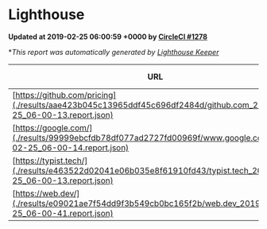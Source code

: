 
# Lighthouse

**Updated at 2019-02-25 06:00:59 +0000 by [CircleCI #1278](https://circleci.com/gh/ItinerisLtd/lighthouse-keeper-example/1278)**

**This report was automatically generated by [Lighthouse Keeper](https://github.com/itinerisltd/lighthouse-keeper)*

| URL | Performance | Accessibility | Best Practices | SEO | PWA | Updated At |
| --- | --- | --- | --- | --- | --- | --- |
| [https://github.com/pricing](./results/aae423b045c13965ddf45c696df2484d/github.com_2019-02-25_06-00-13.report.json) | 0.71 | 0.89 | 0.93 | 0.9 | 0.58 | 2019-02-25T06:00:13.931Z |
| [https://google.com/](./results/99999ebcfdb78df077ad2727fd00969f/www.google.com_2019-02-25_06-00-14.report.json) | 0.95 | 0.71 | 0.93 | 0.8 | 0.58 | 2019-02-25T06:00:14.443Z |
| [https://typist.tech/](./results/e463522d02041e06b035e8f61910fd43/typist.tech_2019-02-25_06-00-13.report.json) | 1 |  |  |  |  | 2019-02-25T06:00:13.719Z |
| [https://web.dev/](./results/e09021ae7f54dd9f3b549cb0bc165f2b/web.dev_2019-02-25_06-00-41.report.json) | 0.92 | 0.93 | 1 | 0.91 | 1 | 2019-02-25T06:00:41.546Z |
